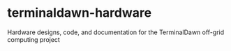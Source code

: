 # terminaldawn-hardware
Hardware designs, code, and documentation for the TerminalDawn off-grid computing project
